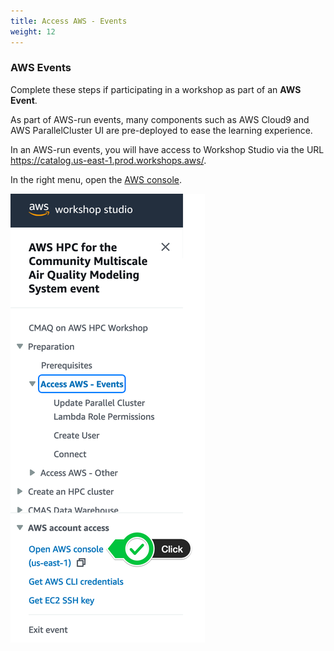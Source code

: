 ```yaml
---
title: Access AWS - Events
weight: 12
---
```


### AWS Events

Complete these steps if participating in a workshop as part of an **AWS Event**.

As part of AWS-run events, many components such as AWS Cloud9 and AWS ParallelCluster UI are pre-deployed to ease the learning experience.

In an AWS-run events, you will have access to Workshop Studio via the URL https://catalog.us-east-1.prod.workshops.aws/.

In the right menu, open the [AWS console](https://catalog.us-east-1.prod.workshops.aws/event/account-login).

![Workshop Studio Console link](/static/images/0-open-console.png)
